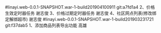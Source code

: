 #linayi.web-0.0.1-SNAPSHOT.war-1-build201904100911	git:a7fd1a4
2、价格生效定时器任务                  谢志俊
3、价格过期定时器任务                  谢志俊
4、社区网点列表(修改绑定解绑超市)       谢志俊
#linayi.web-0.0.1-SNAPSHOT.war-1-build201903231721	git:f37dab5
1、添加商品列表导出功能                高雄

